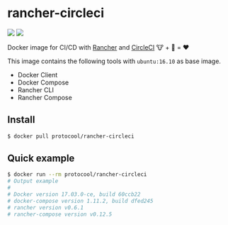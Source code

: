 # rancher-circleci

[![](https://images.microbadger.com/badges/version/protocool/rancher-circleci:0.2.0.svg)](https://microbadger.com/images/protocool/rancher-circleci:0.2.0 "Get your own version badge on microbadger.com") [![](https://images.microbadger.com/badges/image/protocool/rancher-circleci:0.2.0.svg)](https://microbadger.com/images/protocool/rancher-circleci:0.2.0 "Get your own image badge on microbadger.com")

Docker image for CI/CD with [Rancher](http://rancher.com/rancher/) and [CircleCI](https://circleci.com/) :cow: + :whale: = :heart:

This image contains the following tools with `ubuntu:16.10` as base image.

*   Docker Client
*   Docker Compose
*   Rancher CLI
*   Rancher Compose

## Install

```bash
$ docker pull protocool/rancher-circleci
```

## Quick example

```bash
$ docker run --rm protocool/rancher-circleci
# Output example
#
# Docker version 17.03.0-ce, build 60ccb22
# docker-compose version 1.11.2, build dfed245
# rancher version v0.6.1
# rancher-compose version v0.12.5
```
